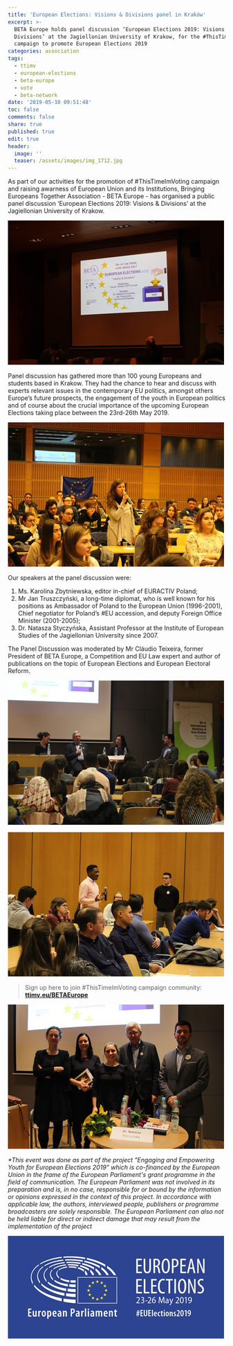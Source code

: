 ```yaml
---
title: 'European Elections: Visions & Divisions panel in Kraków'
excerpt: >-
  BETA Europe holds panel discussion ‘European Elections 2019: Visions &
  Divisions’ at the Jagiellonian University of Krakow, for the #ThisTimeImVoting
  campaign to promote European Elections 2019
categories: association
tags:
  - ttimv
  - european-elections
  - beta-europe
  - vote
  - beta-network
date: '2019-05-10 09:51:48'
toc: false
comments: false
share: true
published: true
edit: true
header:
  image: ''
  teaser: /assets/images/img_1712.jpg
---
```

As part of our activities for the promotion of #ThisTimeImVoting campaign and raising awarness of European Union and its Institutions, Bringing Europeans Together Association - BETA Europe -  has organised a public panel discussion ‘European Elections 2019: Visions & Divisions’ at the Jagiellonian University of Krakow. 

![](/assets/images/img_1675.jpg)

Panel discussion has gathered more than 100 young Europeans and students based in Krakow. They had the chance to hear and discuss with experts relevant issues in the contemporary EU politics, amongst others Europe’s future prospects, the engagement of the youth in European politics and of course about the crucial importance of the upcoming European Elections taking place between the 23rd-26th May 2019.

![](/assets/images/img_1712.jpg)

Our speakers at the panel discussion were:

1. Ms. Karolina Zbytniewska, editor in-chief of EURACTIV Poland;
2. Mr Jan Truszczyński, a long-time diplomat, who is well known for his positions as Ambassador of Poland to the European Union (1996-2001), Chief negotiator for Poland’s #EU accession, and deputy Foreign Office Minister (2001-2005);
3. Dr. Natasza Styczyńska, Assistant Professor at the Institute of European Studies of the Jagiellonian University since 2007.

The Panel Discussion was moderated by Mr Cláudio Teixeira, former President of BETA Europe, a Competition and EU Law expert and author of publications on the topic of European Elections and European Electoral Reform.

![](/assets/images/img_1689.jpg)

![](/assets/images/img_1722.jpg)

> Sign up here to join #ThisTimeImVoting  campaign community: [**ttimv.eu/BETAEurope**](https://www.thistimeimvoting.eu/?recruiter_id=104246) 

![](/assets/images/img_1736.jpg)

_\*This event was done as part of the project "Engaging and Empowering Youth for European Elections 2019" which is co-financed by the European Union in the frame of the European
 Parliament's grant programme in the field of communication. The European Parliament was not involved in its preparation and is, in no case, responsible for or bound by the information or opinions expressed in the context of this project. In accordance with applicable law, the authors, interviewed people, publishers or programme broadcasters are solely responsible. The European Parliament can also not be held liable for direct or indirect damage that may result from the implementation of the project_

![](/assets/images/2018_one-year-to-go_patronage_en-01.jpg)

